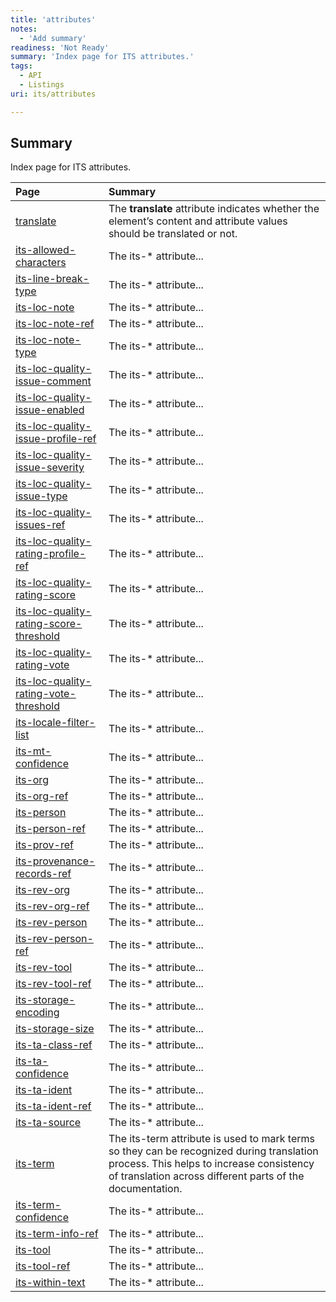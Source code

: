 ```yaml
---
title: 'attributes'
notes:
  - 'Add summary'
readiness: 'Not Ready'
summary: 'Index page for ITS attributes.'
tags:
  - API
  - Listings
uri: its/attributes

---
```

## Summary

Index page for ITS attributes.

|Page|Summary|
|:---|:------|
|[translate](/html/attributes/translate)|The **translate** attribute indicates whether the element’s content and attribute values should be translated or not.|
|[its-allowed-characters](/its/attributes/its-allowed-characters)|The its-\* attribute...|
|[its-line-break-type](/its/attributes/its-line-break-type)|The its-\* attribute...|
|[its-loc-note](/its/attributes/its-loc-note)|The its-\* attribute...|
|[its-loc-note-ref](/its/attributes/its-loc-note-ref)|The its-\* attribute...|
|[its-loc-note-type](/its/attributes/its-loc-note-type)|The its-\* attribute...|
|[its-loc-quality-issue-comment](/its/attributes/its-loc-quality-issue-comment)|The its-\* attribute...|
|[its-loc-quality-issue-enabled](/its/attributes/its-loc-quality-issue-enabled)|The its-\* attribute...|
|[its-loc-quality-issue-profile-ref](/its/attributes/its-loc-quality-issue-profile-ref)|The its-\* attribute...|
|[its-loc-quality-issue-severity](/its/attributes/its-loc-quality-issue-severity)|The its-\* attribute...|
|[its-loc-quality-issue-type](/its/attributes/its-loc-quality-issue-type)|The its-\* attribute...|
|[its-loc-quality-issues-ref](/its/attributes/its-loc-quality-issues-ref)|The its-\* attribute...|
|[its-loc-quality-rating-profile-ref](/its/attributes/its-loc-quality-rating-profile-ref)|The its-\* attribute...|
|[its-loc-quality-rating-score](/its/attributes/its-loc-quality-rating-score)|The its-\* attribute...|
|[its-loc-quality-rating-score-threshold](/its/attributes/its-loc-quality-rating-score-threshold)|The its-\* attribute...|
|[its-loc-quality-rating-vote](/its/attributes/its-loc-quality-rating-vote)|The its-\* attribute...|
|[its-loc-quality-rating-vote-threshold](/its/attributes/its-loc-quality-rating-vote-threshold)|The its-\* attribute...|
|[its-locale-filter-list](/its/attributes/its-locale-filter-list)|The its-\* attribute...|
|[its-mt-confidence](/its/attributes/its-mt-confidence)|The its-\* attribute...|
|[its-org](/its/attributes/its-org)|The its-\* attribute...|
|[its-org-ref](/its/attributes/its-org-ref)|The its-\* attribute...|
|[its-person](/its/attributes/its-person)|The its-\* attribute...|
|[its-person-ref](/its/attributes/its-person-ref)|The its-\* attribute...|
|[its-prov-ref](/its/attributes/its-prov-ref)|The its-\* attribute...|
|[its-provenance-records-ref](/its/attributes/its-provenance-records-ref)|The its-\* attribute...|
|[its-rev-org](/its/attributes/its-rev-org)|The its-\* attribute...|
|[its-rev-org-ref](/its/attributes/its-rev-org-ref)|The its-\* attribute...|
|[its-rev-person](/its/attributes/its-rev-person)|The its-\* attribute...|
|[its-rev-person-ref](/its/attributes/its-rev-person-ref)|The its-\* attribute...|
|[its-rev-tool](/its/attributes/its-rev-tool)|The its-\* attribute...|
|[its-rev-tool-ref](/its/attributes/its-rev-tool-ref)|The its-\* attribute...|
|[its-storage-encoding](/its/attributes/its-storage-encoding)|The its-\* attribute...|
|[its-storage-size](/its/attributes/its-storage-size)|The its-\* attribute...|
|[its-ta-class-ref](/its/attributes/its-ta-class-ref)|The its-\* attribute...|
|[its-ta-confidence](/its/attributes/its-ta-confidence)|The its-\* attribute...|
|[its-ta-ident](/its/attributes/its-ta-ident)|The its-\* attribute...|
|[its-ta-ident-ref](/its/attributes/its-ta-ident-ref)|The its-\* attribute...|
|[its-ta-source](/its/attributes/its-ta-source)|The its-\* attribute...|
|[its-term](/its/attributes/its-term)|The its-term attribute is used to mark terms so they can be recognized during translation process. This helps to increase consistency of translation across different parts of the documentation.|
|[its-term-confidence](/its/attributes/its-term-confidence)|The its-\* attribute...|
|[its-term-info-ref](/its/attributes/its-term-info-ref)|The its-\* attribute...|
|[its-tool](/its/attributes/its-tool)|The its-\* attribute...|
|[its-tool-ref](/its/attributes/its-tool-ref)|The its-\* attribute...|
|[its-within-text](/its/attributes/its-within-text)|The its-\* attribute...|

